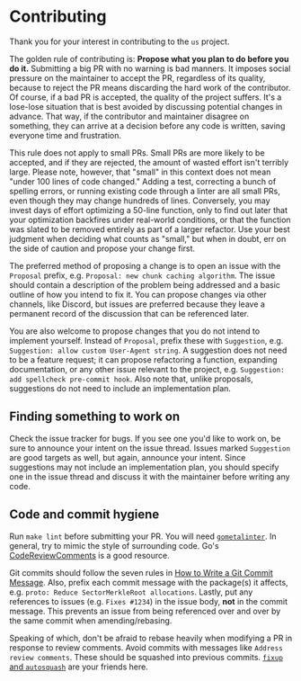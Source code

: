 # Contributing

Thank you for your interest in contributing to the `us` project.

The golden rule of contributing is: **Propose what you plan to do before you
do it.** Submitting a big PR with no warning is bad manners. It imposes social
pressure on the maintainer to accept the PR, regardless of its quality,
because to reject the PR means discarding the hard work of the contributor. Of
course, if a bad PR is accepted, the quality of the project suffers. It's a
lose-lose situation that is best avoided by discussing potential changes in
advance. That way, if the contributor and maintainer disagree on something,
they can arrive at a decision before any code is written, saving everyone time
and frustration.

This rule does not apply to small PRs. Small PRs are more likely to be
accepted, and if they are rejected, the amount of wasted effort isn't terribly
large. Please note, however, that "small" in this context does not mean "under
100 lines of code changed." Adding a test, correcting a bunch of spelling
errors, or running existing code through a linter are all small PRs, even
though they may change hundreds of lines. Conversely, you may invest days of
effort optimizing a 50-line function, only to find out later that your
optimization backfires under real-world conditions, or that the function was
slated to be removed entirely as part of a larger refactor. Use your best
judgment when deciding what counts as "small," but when in doubt, err on the
side of caution and propose your change first.

The preferred method of proposing a change is to open an issue with the
`Proposal` prefix, e.g. `Proposal: new chunk caching algorithm`. The issue
should contain a description of the problem being addressed and a basic
outline of how you intend to fix it. You can propose changes via other
channels, like Discord, but issues are preferred because they leave a
permanent record of the discussion that can be referenced later.

You are also welcome to propose changes that you do not intend to implement
yourself. Instead of `Proposal`, prefix these with `Suggestion`, e.g.
`Suggestion: allow custom User-Agent string`. A suggestion does not need to be
a feature request; it can propose refactoring a function, expanding
documentation, or any other issue relevant to the project, e.g. `Suggestion:
add spellcheck pre-commit hook`. Also note that, unlike proposals, suggestions
do not need to include an implementation plan.


## Finding something to work on

Check the issue tracker for bugs. If you see one you'd like to work on, be
sure to announce your intent on the issue thread. Issues marked `Suggestion`
are good targets as well, but again, announce your intent. Since suggestions
may not include an implementation plan, you should specify one in the issue
thread and discuss it with the maintainer before writing any code.


## Code and commit hygiene

Run `make lint` before submitting your PR. You will need
[`gometalinter`][meta]. In general, try to mimic the style of surrounding
code. Go's [CodeReviewComments][crc] is a good resource.

Git commits should follow the seven rules in [How to Write a Git Commit
Message][commit]. Also, prefix each commit message with the package(s) it
affects, e.g. `proto: Reduce SectorMerkleRoot allocations`. Lastly, put any
references to issues (e.g. `Fixes #1234`) in the issue body, **not** in the
commit message. This prevents an issue from being referenced over and over by
the same commit when amending/rebasing.

Speaking of which, don't be afraid to rebase heavily when modifying a PR in
response to review comments. Avoid commits with messages like `Address review
comments`. These should be squashed into previous commits. [`fixup` and
`autosquash`][fixup] are your friends here.


[meta]: https://github.com/alecthomas/gometalinter
[crc]: https://github.com/golang/go/wiki/CodeReviewComments
[commit]: https://chris.beams.io/posts/git-commit
[fixup]: https://fle.github.io/git-tip-keep-your-branch-clean-with-fixup-and-autosquash.html
